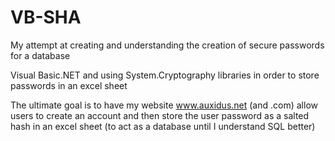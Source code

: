 # VB-SHA
My attempt at creating and understanding the creation of secure passwords for a database


Visual Basic.NET and using System.Cryptography libraries in order to store passwords in an excel sheet


The ultimate goal is to have my website www.auxidus.net (and .com) allow users to create an account and then store the user 
password as a salted hash in an excel sheet (to act as a database until I understand SQL better) 

